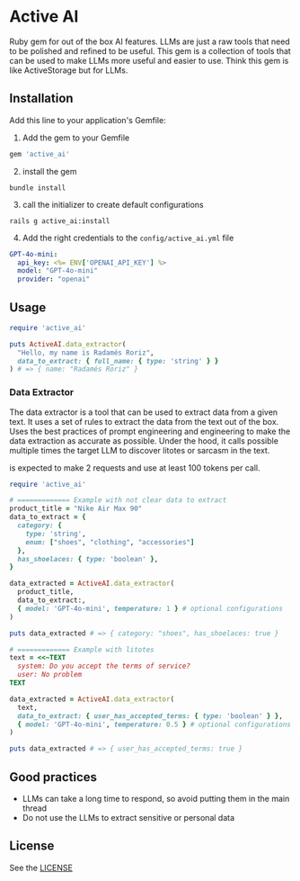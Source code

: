 # Active AI
Ruby gem for out of the box AI features. LLMs are just a raw tools that need to be polished and refined to be useful. This gem is a collection of tools that can be used to make LLMs more useful and easier to use.
Think this gem is like ActiveStorage but for LLMs.

## Installation
Add this line to your application's Gemfile:

1. Add the gem to your Gemfile
```ruby
gem 'active_ai'
```
2. install the gem
```shell
bundle install
```
3. call the initializer to create default configurations
```shell
rails g active_ai:install
```
4. Add the right credentials to the `config/active_ai.yml` file
```yaml
GPT-4o-mini:
  api_key: <%= ENV['OPENAI_API_KEY'] %>
  model: "GPT-4o-mini"
  provider: "openai"
```

## Usage
```ruby
require 'active_ai'

puts ActiveAI.data_extractor(
  "Hello, my name is Radamés Roriz",
  data_to_extract: { full_name: { type: 'string' } }
) # => { name: "Radamés Roriz" }
```

### Data Extractor
The data extractor is a tool that can be used to extract data from a given text. It uses a set of rules to extract the data from the text out of the box. Uses the best practices of prompt engineering and engineering to make the data extraction as accurate as possible.
Under the hood, it calls possible multiple times the target LLM to discover litotes or sarcasm in the text. 

is expected to make 2 requests and use at least 100 tokens per call.

```ruby
require 'active_ai'

# ============= Example with not clear data to extract
product_title = "Nike Air Max 90"
data_to_extract = {
  category: {
    type: 'string',
    enum: ["shoes", "clothing", "accessories"]
  },
  has_shoelaces: { type: 'boolean' },
}

data_extracted = ActiveAI.data_extractor(
  product_title,
  data_to_extract:,
  { model: 'GPT-4o-mini', temperature: 1 } # optional configurations
)

puts data_extracted # => { category: "shoes", has_shoelaces: true }

# ============= Example with litotes
text = <<~TEXT
  system: Do you accept the terms of service?
  user: No problem
TEXT

data_extracted = ActiveAI.data_extractor(
  text,
  data_to_extract: { user_has_accepted_terms: { type: 'boolean' } },
  { model: 'GPT-4o-mini', temperature: 0.5 } # optional configurations
)

puts data_extracted # => { user_has_accepted_terms: true }
```

## Good practices
- LLMs can take a long time to respond, so avoid putting them in the main thread
- Do not use the LLMs to extract sensitive or personal data

## License
See the [LICENSE](LICENSE)

